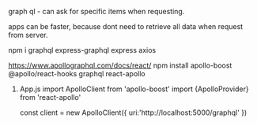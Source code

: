 graph ql - can ask for specific items when requesting.

apps can be faster, because dont need to retrieve all data when request from server.

npm i graphql express-graphql express axios

https://www.apollographql.com/docs/react/
npm install apollo-boost @apollo/react-hooks graphql react-apollo

1. App.js
   import ApolloClient from 'apollo-boost'
   import {ApolloProvider} from 'react-apollo'

   const client = new ApolloClient({
   uri:'http://localhost:5000/graphql'
   })
   <ApolloProvider client={client}>
   </ApolloProvider>
